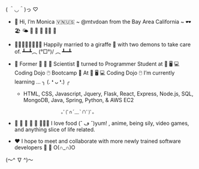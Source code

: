 
( ＾◡＾)っ ♡

- 👋 Hi, I’m Monica 🇻🇳🇺🇸 ~ @mtvdoan from the Bay Area California ~ 🕶 🏖 🌤 🧋 🍱 🍔 🤙🏼 🍜

- 🧑🏼👩🏻👧🏻👦🏻 Happily married to a giraffe 🦒 with two demons to take care of. 
   ┻━┻︵ \(°□°)/ ︵ ┻━┻

- 👀 Former 🧫 🧪 🐁 Scientist 🔬 turned to Programmer Student at 💾 🖥️ 💻 Coding Dojo 🖱️ Bootcamp 🥷
  At 💾 🖥️ 💻 Coding Dojo 🖱️ I’m currently learning ... ╮ (. ❛ ᴗ ❛.) ╭
    - HTML, CSS, Javascript, Jquery, Flask, React, Express, Node.js, SQL, MongoDB, Java, Spring, Python, & AWS EC2
                        
                        ｡ﾟ(ﾟ∩´﹏`∩ﾟ)ﾟ｡
    
- 🍘 🍙 🍛 🥘 🍜 🍲🍝🍚 I love food (ˆ ڡ ˆ)yum! , anime, being sily, video games, and anything slice of life related. 

- ❤️ I hope to meet and collaborate with more newly trained software developers 🥰 🤗  O(∩_∩)O

(〜^ ∇ ^)〜
